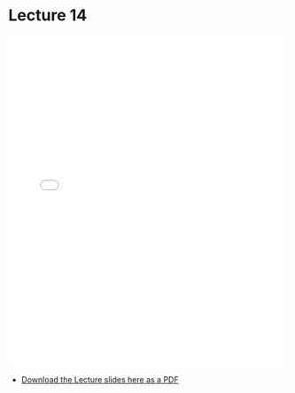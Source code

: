 # Lecture 14

<div>
<iframe src="../../102_lec14.pdf" width="100%" height="600px" frameBorder="0"> </iframe>
</div>

- [Download the Lecture slides here as a PDF](../../102_lec14pdf)